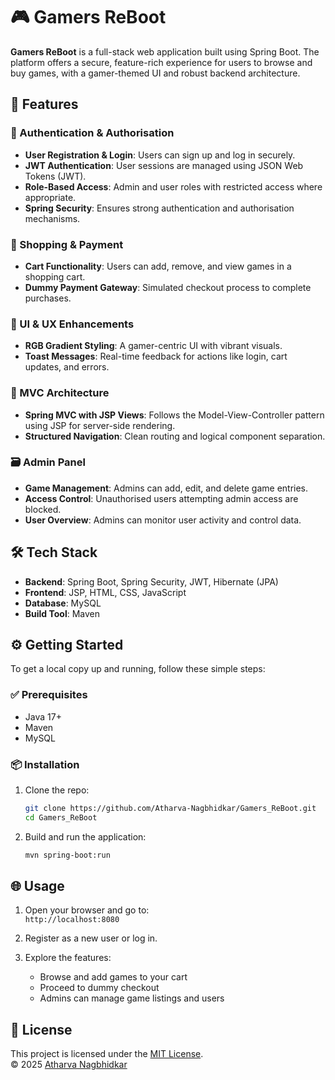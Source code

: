 # 🎮 Gamers ReBoot

**Gamers ReBoot** is a full-stack web application built using Spring Boot. The platform offers a secure, feature-rich experience for users to browse and buy games, with a gamer-themed UI and robust backend architecture.


## 🚀 Features

### 🔐 Authentication & Authorisation

- **User Registration & Login**: Users can sign up and log in securely.
- **JWT Authentication**: User sessions are managed using JSON Web Tokens (JWT).
- **Role-Based Access**: Admin and user roles with restricted access where appropriate.
- **Spring Security**: Ensures strong authentication and authorisation mechanisms.

### 🛒 Shopping & Payment

- **Cart Functionality**: Users can add, remove, and view games in a shopping cart.
- **Dummy Payment Gateway**: Simulated checkout process to complete purchases.

### 🎨 UI & UX Enhancements

- **RGB Gradient Styling**: A gamer-centric UI with vibrant visuals.
- **Toast Messages**: Real-time feedback for actions like login, cart updates, and errors.

### 📄 MVC Architecture

- **Spring MVC with JSP Views**: Follows the Model-View-Controller pattern using JSP for server-side rendering.
- **Structured Navigation**: Clean routing and logical component separation.

### 🗃️ Admin Panel

- **Game Management**: Admins can add, edit, and delete game entries.
- **Access Control**: Unauthorised users attempting admin access are blocked.
- **User Overview**: Admins can monitor user activity and control data.


## 🛠️ Tech Stack

- **Backend**: Spring Boot, Spring Security, JWT, Hibernate (JPA)
- **Frontend**: JSP, HTML, CSS, JavaScript
- **Database**: MySQL
- **Build Tool**: Maven


## ⚙️ Getting Started

To get a local copy up and running, follow these simple steps:

### ✅ Prerequisites

- Java 17+
- Maven
- MySQL

### 📦 Installation

1. Clone the repo:
   ```bash
   git clone https://github.com/Atharva-Nagbhidkar/Gamers_ReBoot.git
   cd Gamers_ReBoot
   ```
2. Build and run the application:
   ```bash
   mvn spring-boot:run
   ```


## 🌐 Usage

1. Open your browser and go to:  
   `http://localhost:8080`

2. Register as a new user or log in.

3. Explore the features:  
   - Browse and add games to your cart  
   - Proceed to dummy checkout  
   - Admins can manage game listings and users


## 📄 License

This project is licensed under the [MIT License](./LICENSE).  
© 2025 [Atharva Nagbhidkar](https://github.com/Atharva-Nagbhidkar)
